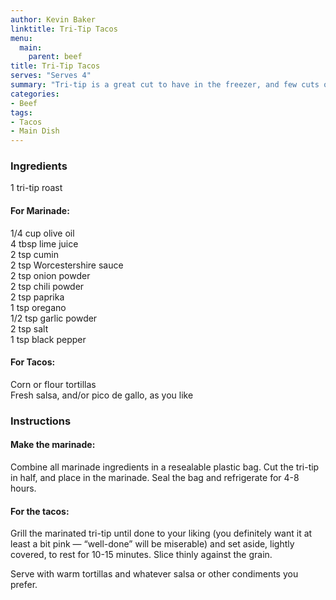 ```yaml
---
author: Kevin Baker
linktitle: Tri-Tip Tacos
menu:
  main:
    parent: beef
title: Tri-Tip Tacos
serves: "Serves 4"
summary: "Tri-tip is a great cut to have in the freezer, and few cuts of beef are better on the grill.  Here, it’s marinated, grilled, and sliced thinly for tacos."
categories:
- Beef
tags:
- Tacos
- Main Dish
---
```

### Ingredients

<div class="ingredient-list">

1 tri-tip roast
  
#### For Marinade:
1/4 cup olive oil  
4 tbsp lime juice  
2 tsp cumin  
2 tsp Worcestershire sauce  
2 tsp onion powder  
2 tsp chili powder  
2 tsp paprika  
1 tsp oregano  
1/2 tsp garlic powder  
2 tsp salt  
1 tsp black pepper  
  
#### For Tacos: 
Corn or flour tortillas  
Fresh salsa, and/or pico de gallo, as you like  

</div>

### Instructions
#### Make the marinade:   
Combine all marinade ingredients in a resealable plastic bag. Cut the tri-tip in half, and place in the marinade. Seal the bag and refrigerate for 4-8 hours.

#### For the tacos:
Grill the marinated tri-tip until done to your liking (you definitely want it at least a bit pink — “well-done” will be miserable) and set aside, lightly covered, to rest for 10-15 minutes.  Slice thinly against the grain. 

Serve with warm tortillas and whatever salsa or other condiments you prefer.